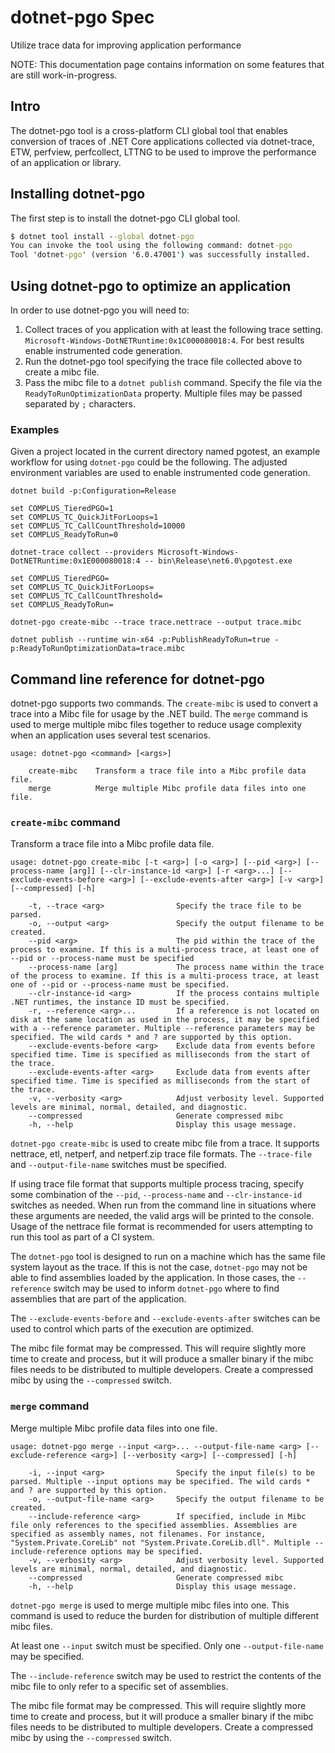 # dotnet-pgo Spec
Utilize trace data for improving application performance

NOTE: This documentation page contains information on some features that are still work-in-progress.

## Intro

The dotnet-pgo tool is a cross-platform CLI global tool that enables conversion of traces of .NET Core applications collected via dotnet-trace, ETW, perfview, perfcollect, LTTNG to be used to improve the performance of an application or library.

## Installing dotnet-pgo

The first step is to install the dotnet-pgo CLI global tool.

```cmd
$ dotnet tool install --global dotnet-pgo
You can invoke the tool using the following command: dotnet-pgo
Tool 'dotnet-pgo' (version '6.0.47001') was successfully installed.
```

## Using dotnet-pgo to optimize an application

In order to use dotnet-pgo you will need to:

1. Collect traces of you application with at least the following trace setting. `Microsoft-Windows-DotNETRuntime:0x1C000080018:4`. For best results enable instrumented code generation.
2. Run the dotnet-pgo tool specifying the trace file collected above to create a mibc file.
3. Pass the mibc file to a `dotnet publish` command. Specify the file via the `ReadyToRunOptimizationData` property. Multiple files may be passed separated by `;` characters.

### Examples

Given a project located in the current directory named pgotest, an example workflow for using `dotnet-pgo` could be the following. The adjusted environment variables are used to enable instrumented code generation.

```
dotnet build -p:Configuration=Release

set COMPLUS_TieredPGO=1
set COMPLUS_TC_QuickJitForLoops=1
set COMPLUS_TC_CallCountThreshold=10000
set COMPLUS_ReadyToRun=0

dotnet-trace collect --providers Microsoft-Windows-DotNETRuntime:0x1E000080018:4 -- bin\Release\net6.0\pgotest.exe

set COMPLUS_TieredPGO=
set COMPLUS_TC_QuickJitForLoops=
set COMPLUS_TC_CallCountThreshold=
set COMPLUS_ReadyToRun=

dotnet-pgo create-mibc --trace trace.nettrace --output trace.mibc

dotnet publish --runtime win-x64 -p:PublishReadyToRun=true -p:ReadyToRunOptimizationData=trace.mibc
```

## Command line reference for dotnet-pgo

dotnet-pgo supports two commands. The `create-mibc` is used to convert a trace into a Mibc file for usage by the .NET build. The `merge` command is used to merge multiple mibc files together to reduce usage complexity when an application uses several test scenarios.

```
usage: dotnet-pgo <command> [<args>]

    create-mibc    Transform a trace file into a Mibc profile data file.
    merge          Merge multiple Mibc profile data files into one file.
```

### `create-mibc` command
Transform a trace file into a Mibc profile data file.
```
usage: dotnet-pgo create-mibc [-t <arg>] [-o <arg>] [--pid <arg>] [--process-name [arg]] [--clr-instance-id <arg>] [-r <arg>...] [--exclude-events-before <arg>] [--exclude-events-after <arg>] [-v <arg>] [--compressed] [-h]

    -t, --trace <arg>                Specify the trace file to be parsed.
    -o, --output <arg>               Specify the output filename to be created.
    --pid <arg>                      The pid within the trace of the process to examine. If this is a multi-process trace, at least one of --pid or --process-name must be specified
    --process-name [arg]             The process name within the trace of the process to examine. If this is a multi-process trace, at least one of --pid or --process-name must be specified.
    --clr-instance-id <arg>          If the process contains multiple .NET runtimes, the instance ID must be specified.
    -r, --reference <arg>...         If a reference is not located on disk at the same location as used in the process, it may be specified with a --reference parameter. Multiple --reference parameters may be specified. The wild cards * and ? are supported by this option.
    --exclude-events-before <arg>    Exclude data from events before specified time. Time is specified as milliseconds from the start of the trace.
    --exclude-events-after <arg>     Exclude data from events after specified time. Time is specified as milliseconds from the start of the trace.
    -v, --verbosity <arg>            Adjust verbosity level. Supported levels are minimal, normal, detailed, and diagnostic.
    --compressed                     Generate compressed mibc
    -h, --help                       Display this usage message.
```

`dotnet-pgo create-mibc` is used to create mibc file from a trace. It supports nettrace, etl, netperf, and netperf.zip trace file formats. The `--trace-file` and `--output-file-name` switches must be specified.

If using trace file format that supports multiple process tracing, specify some combination of the `--pid`, `--process-name` and `--clr-instance-id` switches as needed. When run from the command line in situations where these arguments are needed, the valid args will be printed to the console. Usage of the nettrace file format is recommended for users attempting to run this tool as part of a CI system.

The `dotnet-pgo` tool is designed to run on a machine which has the same file system layout as the trace. If this is not the case, `dotnet-pgo` may not be able to find assemblies loaded by the application. In those cases, the `--reference` switch may be used to inform `dotnet-pgo` where to find assemblies that are part of the application.

The `--exclude-events-before` and `--exclude-events-after` switches can be used to control which parts of the execution are optimized.

The mibc file format may be compressed. This will require slightly more time to create and process, but it will produce a smaller binary if the mibc files needs to be distributed to multiple developers. Create a compressed mibc by using the `--compressed` switch.

### `merge` command
Merge multiple Mibc profile data files into one file.

```
usage: dotnet-pgo merge --input <arg>... --output-file-name <arg> [--exclude-reference <arg>] [--verbosity <arg>] [--compressed] [-h]

    -i, --input <arg>                Specify the input file(s) to be parsed. Multiple --input options may be specified. The wild cards * and ? are supported by this option.
    -o, --output-file-name <arg>     Specify the output filename to be created.
    --include-reference <arg>        If specified, include in Mibc file only references to the specified assemblies. Assemblies are specified as assembly names, not filenames. For instance, "System.Private.CoreLib" not "System.Private.CoreLib.dll". Multiple --include-reference options may be specified.
    -v, --verbosity <arg>            Adjust verbosity level. Supported levels are minimal, normal, detailed, and diagnostic.
    --compressed                     Generate compressed mibc
    -h, --help                       Display this usage message.
```

`dotnet-pgo merge` is used to merge multiple mibc files into one. This command is used to reduce the burden for distribution of multiple different mibc files.

At least one `--input` switch must be specified. Only one `--output-file-name` may be specified.

The `--include-reference` switch may be used to restrict the contents of the mibc file to only refer to a specific set of assemblies.

The mibc file format may be compressed. This will require slightly more time to create and process, but it will produce a smaller binary if the mibc files needs to be distributed to multiple developers. Create a compressed mibc by using the `--compressed` switch.
